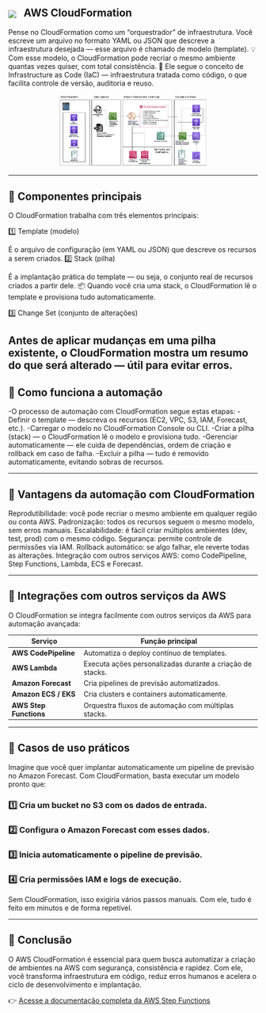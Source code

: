 <h2 align="left">
  <img src="assets/logo_sant.png" width="40" style="vertical-align: middle; margin-right: 10px;">
  AWS CloudFormation
</h2>


Pense no CloudFormation como um “orquestrador” de infraestrutura.
Você escreve um arquivo no formato YAML ou JSON que descreve a infraestrutura desejada — esse arquivo é chamado de modelo (template).
💡 Com esse modelo, o CloudFormation pode recriar o mesmo ambiente quantas vezes quiser, com total consistência.
📘 Ele segue o conceito de Infrastructure as Code (IaC) — infraestrutura tratada como código, o que facilita controle de versão, auditoria e reuso.

<p align="center">
  <img src="assets/example.png" alt="Caso de uso" width="300"/>
</p>

---

## 🚀 Componentes principais

O CloudFormation trabalha com três elementos principais:

1️⃣ Template (modelo)

É o arquivo de configuração (em YAML ou JSON) que descreve os recursos a serem criados.
2️⃣ Stack (pilha)

É a implantação prática do template — ou seja, o conjunto real de recursos criados a partir dele.
📦 Quando você cria uma stack, o CloudFormation lê o template e provisiona tudo automaticamente.

3️⃣ Change Set (conjunto de alterações)

Antes de aplicar mudanças em uma pilha existente, o CloudFormation mostra um resumo do que será alterado — útil para evitar erros.
---

## 🧭 Como funciona a automação

-O processo de automação com CloudFormation segue estas etapas:
-Definir o template — descreva os recursos (EC2, VPC, S3, IAM, Forecast, etc.).
-Carregar o modelo no CloudFormation Console ou CLI.
-Criar a pilha (stack) — o CloudFormation lê o modelo e provisiona tudo.
-Gerenciar automaticamente — ele cuida de dependências, ordem de criação e rollback em caso de falha.
-Excluir a pilha — tudo é removido automaticamente, evitando sobras de recursos.

---

## 🧩 Vantagens da automação com CloudFormation

 Reprodutibilidade: você pode recriar o mesmo ambiente em qualquer região ou conta AWS.
 Padronização: todos os recursos seguem o mesmo modelo, sem erros manuais.
 Escalabilidade: é fácil criar múltiplos ambientes (dev, test, prod) com o mesmo código.
 Segurança: permite controle de permissões via IAM.
 Rollback automático: se algo falhar, ele reverte todas as alterações.
 Integração com outros serviços AWS: como CodePipeline, Step Functions, Lambda, ECS e Forecast.


---

## 🔗 Integrações com outros serviços da AWS

O CloudFormation se integra facilmente com outros serviços da AWS para automação avançada:

| Serviço                | Função principal                                          |
| ---------------------- | --------------------------------------------------------- |
| **AWS CodePipeline**   | Automatiza o deploy contínuo de templates.                |
| **AWS Lambda**         | Executa ações personalizadas durante a criação de stacks. |
| **Amazon Forecast**    | Cria pipelines de previsão automatizados.                 |
| **Amazon ECS / EKS**   | Cria clusters e containers automaticamente.               |
| **AWS Step Functions** | Orquestra fluxos de automação com múltiplas stacks.       |


---

## 🧠 Casos de uso práticos

Imagine que você quer implantar automaticamente um pipeline de previsão no Amazon Forecast.
Com CloudFormation, basta executar um modelo pronto que:

### 1️⃣ Cria um bucket no S3 com os dados de entrada.

### 2️⃣ Configura o Amazon Forecast com esses dados.

### 3️⃣ Inicia automaticamente o pipeline de previsão.

### 4️⃣ Cria permissões IAM e logs de execução.

Sem CloudFormation, isso exigiria vários passos manuais.
Com ele, tudo é feito em minutos e de forma repetível.

---

## 💬 Conclusão

O AWS CloudFormation é essencial para quem busca automatizar a criação de ambientes na AWS com segurança, consistência e rapidez.
Com ele, você transforma infraestrutura em código, reduz erros humanos e acelera o ciclo de desenvolvimento e implantação.

👉 [Acesse a documentação completa da AWS Step Functions](https://docs.aws.amazon.com/pt_br/forecast/latest/dg/tutorial-cloudformation.html)

